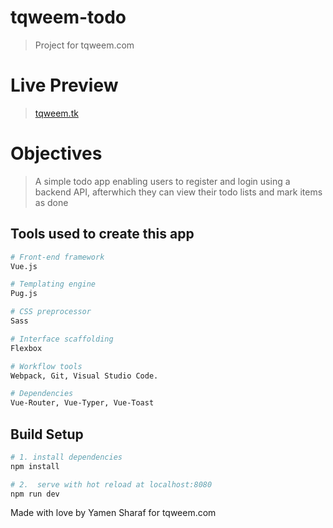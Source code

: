 # tqweem-todo

> Project for tqweem.com

# Live Preview

> [tqweem.tk](http://tqweem.tk/ "tqweem.tk")

# Objectives

> A simple todo app enabling users to register and login using a backend API, afterwhich they can view their todo lists and mark items as done


## Tools used to create this app

``` bash
# Front-end framework
Vue.js

# Templating engine
Pug.js

# CSS preprocessor
Sass

# Interface scaffolding
Flexbox

# Workflow tools
Webpack, Git, Visual Studio Code.

# Dependencies
Vue-Router, Vue-Typer, Vue-Toast


```


## Build Setup

``` bash
# 1. install dependencies
npm install

# 2.  serve with hot reload at localhost:8080
npm run dev

```

Made with love by Yamen Sharaf for tqweem.com
